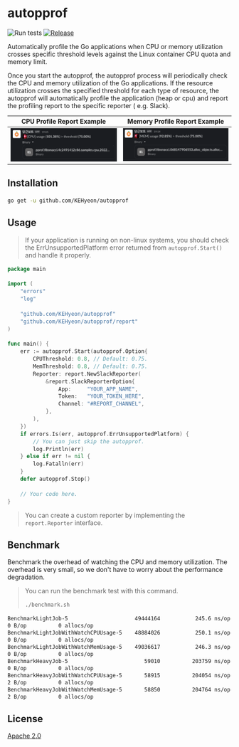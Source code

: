 # autopprof

![Run tests](https://github.com/KEHyeon/autopprof/workflows/Run%20tests/badge.svg) [![Release](https://img.shields.io/github/v/tag/KEHyeon/autopprof?label=Release)](https://github.com/KEHyeon/autopprof/releases)

Automatically profile the Go applications when CPU or memory utilization crosses specific
threshold levels against the Linux container CPU quota and memory limit.

Once you start the autopprof, the autopprof process will periodically check the CPU and
memory utilization of the Go applications. If the resource utilization crosses the
specified threshold for each type of resource, the autopprof will automatically profile
the application (heap or cpu) and report the profiling report to the specific reporter (
e.g. Slack).

| CPU Profile Report Example                                 | Memory Profile Report Example                              |
|------------------------------------------------------------|------------------------------------------------------------|
| ![profiling example cpu](images/profiling_example_cpu.png) | ![profiling example mem](images/profiling_example_mem.png) |

## Installation

```bash
go get -u github.com/KEHyeon/autopprof
```

## Usage

> If your application is running on non-linux systems, you should check the
> ErrUnsupportedPlatform error returned from `autopprof.Start()` and handle it properly.

```go
package main

import (
	"errors"
	"log"

	"github.com/KEHyeon/autopprof"
	"github.com/KEHyeon/autopprof/report"
)

func main() {
	err := autopprof.Start(autopprof.Option{
		CPUThreshold: 0.8, // Default: 0.75.
		MemThreshold: 0.8, // Default: 0.75.
		Reporter: report.NewSlackReporter(
			&report.SlackReporterOption{
				App:     "YOUR_APP_NAME",
				Token:   "YOUR_TOKEN_HERE",
				Channel: "#REPORT_CHANNEL",
			},
		),
	})
	if errors.Is(err, autopprof.ErrUnsupportedPlatform) {
		// You can just skip the autopprof.
		log.Println(err)
	} else if err != nil {
		log.Fatalln(err)
	}
	defer autopprof.Stop()

	// Your code here.
}
```

> You can create a custom reporter by implementing the `report.Reporter` interface.

## Benchmark

Benchmark the overhead of watching the CPU and memory utilization. The overhead is very
small, so we don't have to worry about the performance degradation.

> You can run the benchmark test with this command.
>
> ```bash
> ./benchmark.sh
> ```
>

```
BenchmarkLightJob-5                    	49444164	       245.6 ns/op	       0 B/op	       0 allocs/op
BenchmarkLightJobWithWatchCPUUsage-5   	48884026	       250.1 ns/op	       0 B/op	       0 allocs/op
BenchmarkLightJobWithWatchMemUsage-5   	49036617	       246.3 ns/op	       0 B/op	       0 allocs/op
BenchmarkHeavyJob-5                    	   59010	      203759 ns/op	       0 B/op	       0 allocs/op
BenchmarkHeavyJobWithWatchCPUUsage-5   	   58915	      204054 ns/op	       2 B/op	       0 allocs/op
BenchmarkHeavyJobWithWatchMemUsage-5   	   58850	      204764 ns/op	       2 B/op	       0 allocs/op
```

## License

[Apache 2.0](LICENSE)
